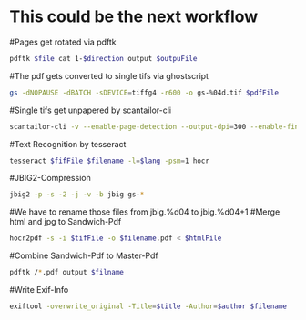 This could be the next workflow
===============================
#Pages get rotated via pdftk
```sh
pdftk $file cat 1-$direction output $outpuFile
```
#The pdf gets converted to single tifs via ghostscript
```sh
gs -dNOPAUSE -dBATCH -sDEVICE=tiffg4 -r600 -o gs-%04d.tif $pdfFile
```
#Single tifs get unpapered by scantailor-cli
```sh
scantailor-cli -v --enable-page-detection --output-dpi=300 --enable-fine-tuning --margins-top=10 --default-margins-top=10 --content-detection=aggressive --alignment-vertical=top --alignment-horizontal=center --white-margins=true --normalize-illumination=true --tiff-compression=none --color-mode=black_and_white|color_grayscale|mixed --threshold=1 --layout=$layout --despeckle=normal /*.tif scantailor/
```
#Text Recognition by tesseract
```sh
tesseract $fifFile $filename -l=$lang -psm=1 hocr
```
#JBIG2-Compression
```sh
jbig2 -p -s -2 -j -v -b jbig gs-*
```
#We have to rename those files from jbig.%d04 to jbig.%d04+1
#Merge html and jpg to Sandwich-Pdf
```sh
hocr2pdf -s -i $tifFile -o $filename.pdf < $htmlFile
```
#Combine Sandwich-Pdf to Master-Pdf
```sh
pdftk /*.pdf output $filname
```
#Write Exif-Info
```sh
exiftool -overwrite_original -Title=$title -Author=$author $filename
```
